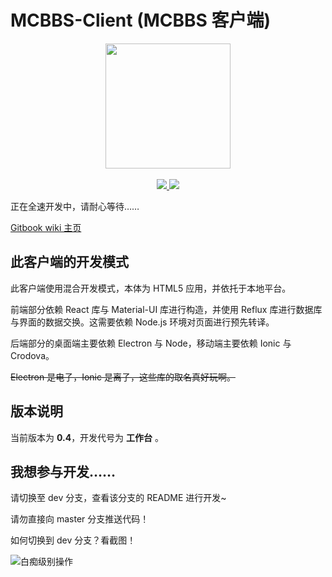 # MCBBS-Client \(MCBBS 客户端\)

<div align="center">
<a href="http://miao.su/image/HdIbf">
<img src="http://miao.su/images/2018/12/24/447a2b32e7ec7bd5fb486.md.png" width="200" height="200">
</a>
</div>
<br />
<div align="center">
<a href="https://travis-ci.com/langyo/MCBBS-Client">
<img src="https://travis-ci.com/langyo/MCBBS-Client.svg?branch=master">
</a>
<img src="https://badges.depfu.com/badges/dbdc735d3c1f776180e36eb3fbc572fd/overview.svg">
</div>

正在全速开发中，请耐心等待……

[Gitbook wiki 主页](https://mcbbs-client-developer.gitbook.io/mcbbs-client-dev/)

## 此客户端的开发模式

此客户端使用混合开发模式，本体为 HTML5 应用，并依托于本地平台。

前端部分依赖 React 库与 Material-UI 库进行构造，并使用 Reflux 库进行数据库与界面的数据交换。这需要依赖 Node.js 环境对页面进行预先转译。

后端部分的桌面端主要依赖 Electron 与 Node，移动端主要依赖 Ionic 与 Crodova。

~~Electron 是电子，Ionic 是离子，这些库的取名真好玩啊。~~

## 版本说明

当前版本为 **0.4**，开发代号为 **工作台** 。

## 我想参与开发……

请切换至 dev 分支，查看该分支的 README 进行开发~

请勿直接向 master 分支推送代码！

如何切换到 dev 分支？看截图！

![白痴级别操作](https://miao.su/images/2019/06/05/TIM20190605180521b9020.png)